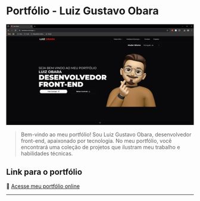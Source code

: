# Portfólio - Luiz Gustavo Obara

![Portfólio de Luiz Gustavo Obara](assets/images/portfolio.png)

> Bem-vindo ao meu portfólio! Sou Luiz Gustavo Obara, desenvolvedor front-end, apaixonado por tecnologia. No meu portfólio, você encontrará uma coleção de projetos que ilustram meu trabalho e habilidades técnicas.

## Link para o portfólio
🔗 [Acesse meu portfólio online](https://luizobara.vercel.app)

---